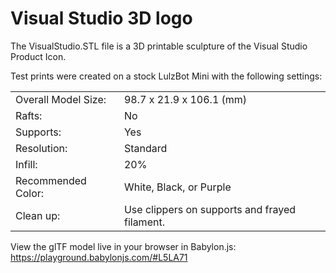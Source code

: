 # Visual Studio 3D logo

The VisualStudio.STL file is a 3D printable sculpture of the Visual Studio Product Icon.

Test prints were created on a stock LulzBot Mini with the following settings:

|                     |                                               |
|---------------------|-----------------------------------------------|
| Overall Model Size: | 98.7 x 21.9 x 106.1 (mm)                      |
| Rafts:              | No                                            |
| Supports:           | Yes                                           |
| Resolution:         | Standard                                      |
| Infill:             | 20%                                           |
| Recommended Color:  | White, Black, or Purple                       |
| Clean up:           | Use clippers on supports and frayed filament. |

View the glTF model live in your browser in Babylon.js: https://playground.babylonjs.com/#L5LA71